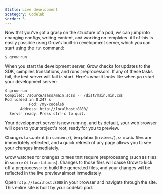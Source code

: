 ```yaml
---
$title: Live development
$category: Codelab
$order: 3
---
```

Now that you've got a grasp on the structure of a pod, we can jump into changing configs, writing content, and working on templates. All of this is easily possible using Grow's built-in development server, which you can start using the `run` command:

```bash
$ grow run
```

When you start the development server, Grow checks for updates to the SDK, compiles translations, and runs preprocessors. If any of these tasks fail, the test server will fail to start. Here's what it looks like when you start your development server:

```bash
$ grow run
Compiled: /source/sass/main.scss -> /dist/main.min.css
Pod loaded in 0.247 s
           Pod: /my-codelab
       Address: http://localhost:8080/
  Server ready. Press ctrl-c to quit.
```

Your development server is now running, and by default, your web browser will open to your project's root, ready for you to preview.

Changes to content (in `content/`), templates (in `views/`), or static files are immediately reflected, and a quick refresh of any page allows you to see your changes immediately.

Grow watches for changes to files that require preprocessing (such as files in `source` or `translations`). Changes to those files will cause Grow to kick off a preprocessor to build the generated files, and your changes will be reflected in the live preview almost immediately.

Open `http://localhost:8080` in your browser and navigate through the site. This entire site is built by your codelab pod.
